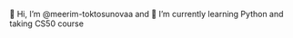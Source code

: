  👋 Hi, I’m @meerim-toktosunovaa and 🌱 I’m currently learning Python and taking CS50 course

<!---
meerim-toktosunovaa/meerim-toktosunovaa is a ✨ special ✨ repository because its `README.md` (this file) appears on your GitHub profile.
You can click the Preview link to take a look at your changes.
--->
